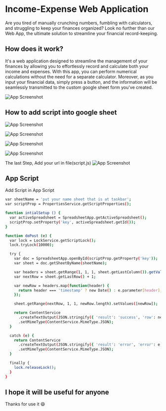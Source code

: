 
# Income-Expense Web Application

Are you tired of manually crunching numbers, fumbling with calculators, and struggling to keep your finances organized? Look no further than our Web App, the ultimate solution to streamline your financial record-keeping.

## How does it work?

It's a web application designed to streamline the management of your finances by allowing you to effortlessly record and calculate both your income and expenses. With this app, you can perform numerical calculations without the need for a separate calculator. Moreover, as you input your financial data, simply press a button, and the information will be seamlessly transmitted to the custom google sheet form you've created.


![App Screenshot](https://lh3.googleusercontent.com/pw/ADCreHf1f00Czt9w0P7RYmINory4VBiicVzIw3tyfiu5qOsOnZXlFoooh3ItarpDsyCSaMgtkDeRKAYh_d9LPs9343htztIGDdH5aQMQbxasQtN22KseGCp-SDNDsvw1Huxi73tzlKy59KVCmAhzJXjx5S50Oemdvcktz8YoOtHvemHWUQj8dyBgkzpR6Y7GGZ0QUyh96F6ifYf3bPV9_a--_SzEVATh2E8MSEvnhfaBQIwXnbAegFM7AM2gCPnVDFBAu40BFvBICUHbxpAxKoyBLALYl7ZeNi6KVC6oWI3OUykT2MUTM0mmtA3fVj29epXEeBPMaToIiiWyFdOtGzT0vzknbd9EgVnm1etVm8SS-xdyGCk3EickEmUVFUs-2InCVEFq5bGfBS7_aVvyBzz9Tq1PHQcvhi3ncE3w0GM1o5vSaezCjKJUklThz_hrsnR8e6JNTz5GPcr3LSR_t4YYhxCdwn_u7KXGByvpCnTy-6tEWZwfK1MMo4alOUWUi4peP5m6bjTrTaqeLxItKEmoiwtNrKPYbMH1DGfibRrp8n9qKLuQAIep_GgmymPZ7WeaLu6ilRtyJZPqFztFpWqHfUpERURJOGLiahRw4aFqPgY3PCOsYt543oKDsrtoVcYEGfJPIC3UqfpgyXwOKTH9tv6dCBe7PhFTOIf_MSiq8NaQCUNTaCU8Ka1mnUhZiq-Ugz2Ahov8lXiE7HHjt9zbhsZQcnktGGAAFVrv01LS_zuwcXJSQF8UbHCZT4QsVd6eEMyiDXcfO4U-057fAGvqfU4AiG2X-wUOEPSZx1f7Q2l1HCxIFUKzD-cnIkCFJ2HNkYcBYbeOhZkeUsSr3eh-brLwk6Kim9QUIKGblE106dSykiRq7TuP15pbriVEjy3iTu2ESjnkH3kp3epoY1HAX3i7m65_b71F6M7z6bablEMlAue1rjIE0TdiBWVeeZLY7Tid-PDzBicoBhgInINCGtkxsGQo_FMJJl3VnY-6DrQ2oWSTVMdwn19wZnkoz2nLvd3LyaEGinxKH1e2Oiycuz8-bjKMNMeK7Ju871rf5VmnRBwcKMmnweqcq71yqjnxOT5nYHCWPztDAywrF43EQ4OuAlZondAxg1xXoeQerfzOHn8I8YF-hEyV=w1920-h919-s-no-gm?authuser=2)


## How to add script into google sheet

![App Screenshot](https://lh3.googleusercontent.com/pw/ADCreHcPFOsUz4yMRv5iVkEDCpLBWoW9RhN4WDmUISMRrX8wvV663sLgcNX1NPA4_PwzptNYRPjiDbBWHRyU2tKBwXaae6PI50ojamHkm-kCBemgDdJULvRYvjUvyab5rw1RvEB8I1Uj-Giseuf2Q3Z92E7hbdfgUTXOIKKpQ2hAMyzhUd0q4Hss7dcJD7AFDfWwU91_jWu-D-xA0JyAK29Qrk9ZsuLKTW6AEaSeYv-5tgCX6XDEE1y0MZDFAv-giYefKUNtcvrFJLPB0QnZ2sSz8V1q0tgK-LnXxPXBHr0eSjSpybep96PIsFrdkqxDYocQskfKwY_WaqA1ZUJMZVB0eA4abZTxdPKkMj9DncrbVAaGeDi4HoKU_XrzHvqutC6RAU5I1JeM0NYX6GZZZWtsojzZNnA2FipJUmO95qoFfZ-_RGeljb0yLBv57Ok7vn7SJ1le8aJVSnfquQZ3djLZgF7mrwoTcZCrPdfHZlva0bWHEs9E-Y7RcaERxbNTaucLIhSG3CEkILh0mnRUcOzuMe30CjDvr54nPk_y5InWJusN_m7t57h-NU7pzPGkoQKaACr_ix5bVD9-N7vgcA-TUrlXFvsNkSIYrOZSBptNTfz6bJHg_6WhpJ9rE4scFMiTES5rOiWmujzTSrwoNcXxT0GqJUbAke7THe4YkHK21gMbobmTf4mCmG1Ur0SgD-PWchxpNJRmdHIzchmYuy03Ii16FjvWzLCRjzHmbVyQenbmxyICVdYza8aF6Fllj9TieqRiy1JsrBqj1GiIqoa7K5iUF7GG8RmWU39HFiixkW57LxFqVu6_T-wwKONzvUm6XqdUWCRZsO0P8FfOvH5VagfUy862s-qrseOK9whi6BL2Vm1Sx2i520HSEo9MB43ny3Tb_9XkDW2mNgPlSUy_LMrsbxAtFqcjhq4eKhmBSh8XS6_siYFlyQ3saKHUxTHQgNR9JrW8aOcX0mmx_-LemRgiAGdr-8q_tBrK6801w4NuLdqjXbk_lUAbzQKMOzQXUkJEnnyZHNujHCq4_S0EuqS63plO6UJew9GTzQyHEnUG7T_yRz6bN1mlLnQmxmzhUB9sdeEsBUrtEzi4ua8xcGArvSfYck98BIQqsss0TsuQ2zG3QansUcZ0=w1918-h926-s-no-gm?authuser=2)

![App Screenshot](https://lh3.googleusercontent.com/pw/ADCreHeYKSIFCSqpxBKKcQ7NK3YolbIyQNclOiWKjP7CfHL5rYru7Q_X1IGoq3iIk64Y15BZwpTZxecoGFq1nvThx8uLevYMrpYkxc5-lVGIItPuUF_Fz9IgMcu13UvPgpl5yJGzH7ck4D0-f8AP8lFTqWUh_n_On505fd7JULKFl7VvAwxceg69yaUQbofCYHoc5nEBQ2awvhjOR9f_TC3UwgWUbZVGaxMWOlfX6nAeKQdW4v_RqzgIQUu_ZwQjdcZScbpNvblpIFblQu_fvDh0ck66EUeuHWEOzo6z2SQ406gNT_YpFQ20s1GhWcUh04jxqy__gtD5Q9FvnotXzctptfJRYK_XIiIuzpLNSunlIHtQTXfmGigLvezh7idWgOY6TinBCEvmlwZsDWqcVarY67il1WtWH0odrik_lzcItCcXffu5QE17EmsgADPeBTQs-RF0TViiLO4WDgzwqYFIMPJpj6BxVMsIEMPLqEWERObABhORB-25bfP7h5rmL8lCF5TECWiWOBKHatRTSVLgr8CgTcS94-Moy0whWZyH3CaK8Xwm5hAzgILPnqrMxTQyGdXGJc9ojrBZhiIwpXD3nvIDY0J1HNvmFIbCYvlj8RU4d0qWRh0tV6xgRx2eWCVa88ckNNUBOfTGR71npr5E8QF3eNFTio0qsWO9hJcxdKxMTouOAr9QZJJ0zdxN8erIg2QSMtH6J8fJAUBkJQXD-W9Z35WllLAthMkul-EdQtujioP8AHV63OpSFAE2heRIm9aJbIW_3TfFSXzNivcMqWTxp0QQ1K52Qv4ME3aELF9Fa82o8z2qaiQi-0IESWy-Ts5PILk7QmglfxR7NCzErvVwGeteUDm5n0MtESnnSd40POgrkuIDicHvM4J1AT1-saj5tq5zATE_fp0-4p7JF11IFpp8LiNV_h_Hvv_hzVaK0Ds0_JCjb3m-UyB6evAaWmGAzM-X-KjONpic8dQest9ImiFfJMlS2s1PjRTG8qCMwtUSgckszzpGTjf1gnCqHe00SbX2H-8h19pksSRL9IeA78ZI_MTbBhW8r_WLIRyD2Ji44DO8t3vc9J_ZJAGTmnEo6L32F-vN71i5LsF4WdMBDsPilj2_HgVYHZhAuvekzTJiNenb4wMH=w1918-h929-s-no-gm?authuser=2)

![App Screenshot](https://lh3.googleusercontent.com/pw/ADCreHczRq4zI5CHWWuAR3LfTJbTOPlHPBGId124dV1WmOtTCXkhz4qCIj52wGGAYHmbWIv8-5uJZMtXhD-msXCIkZqzVZCiRT7ZLznquE7qBouUrIUBGNksJLiEqxHZvr_s38cuXP3hlocRCVGo_jqqo6-XVzVb9Hay11wbdVF3jIb6XevraC_zzEu31iYZmHsaAbcDKIdmxyMR9hS9EfErx3Q8_Xdl7O7GbdnZq3VLWi-rDweti3KrhNl0v2z2RRR2EInoz-uHC8smUQPYcIzx34Xq7ALZroCmMiM_F4gZwd4_JDDR1n6QNtwhjWw1JpNFbDBlnA9Q9HnYq6YniHWxbHTWqeytguxRZRTnr-Ax2A9jVkPHhPeOapfzoyRm0903C75IqK3miTcstVvfx-2FBg7FdTa2N06MhH25A8YhTEz46WbHVwm0YIevWSbHMF4u3dMmZr0C_WtchQqs-55r_Q_9dWi_V-VIWqXmJskWqj8WepEe04ntJi-FaAhnIWGJaZf6SmyQOygyZ7eN9z9HNiPS5zBF9HCXC-3nHUDMQRDRrvUJ6fz3E0CpTe2-IezFTKkSUpt3SVlAGW-cVly2zVsAvh4EQ1nOEFYKB-XKXfKtIeTP_bBqrN8Vtng41L4BPJuLicV1xqXT8aNRGCApQZsSw0I_aNOR4gL_FrLjA6sHgOk3XjmDn1uox-IklFDR_KChrI6F8e1U9SZqvw97lWNGQBMU1ug6HPQoTBQIfWZuYszgectrnSSxVW2zzvHmUSDuEwquuQpMJ7-Q8UAmTOFhJLOXh4vhfsasbqDuSohEyr8T3qI1RIlQdCGYVBisxABi4I-IT9HNxI6oDpIHy84dweBb24We2hDbEdvjGG1ltXWq_hZbSJ3sROdeEJV1LDrthXepFkxmWdo7GImr8QsjLhCJrmZT-pf0B_ZHu5EEYOppD0UyR2jru_OZZtyRqZBmCg-yGf6Xr2cp3mEJmbSRIj2ezhtU-yKui40c1MgB5YxrJJtgOkFbdzj2-F7WrvxlZFlPLLldEpscFHiYk_K0TDQlph_QrETfbpiHjMZSMZwzWrrPf6SoxH6yJzGj_5JX2AEwl--sro5EYIJaEiHVMALf2p9kI6xm1yqzOw45lhZQjvToOwnc=w1918-h927-s-no-gm?authuser=2)

![App Screenshot](https://lh3.googleusercontent.com/pw/ADCreHd7_TwQIi6eTWbU-HhS7w277pX_jlEIQbbkGXJln8aj2vW66F1HnvIPscw_bpeWx34xc7_wkMr3xO6wWKXy2Nk-6d44VA_tfukqHBEqu5SzRTSg5xUlgnylNKczezYtxt1hogban-jyWt6Y2L8iU_DYd6JGWNMzrpKEp7D5-_WWprWE5YHc13d7SN4Ci3nv6ZVtXtqotOCXjwOGv6VxUzlIXEeZZE7GoFVTcR08zgcXQ9G9If-MvuLPf-1Ha-prWZzLJlNgj7E2vp2ni0ObniwXGzXr70EnGOWHjnmS_QQOtHgSPw8K32CYSZSNOFlPorRGYp7QQKD9OsTOmKqAEtP3oxXoiFxElkQuTBYIichOC1uT4-n_k_UiWqCgbK6ZcTmDROg9G0-5qN6TdBRQSFQJiBsMXERHkEvpqgMu0mlmaR6Q1hOtcPNYX4_hoR7CeWb0Bh-MNayanl0aS2poPn9b6XiTxyb5TkyGqNOsgwuNZk3ObUUtQyr9Yi6mDKeoI4gBxkbyiGLCYbRJY0MBqfF5ajDXF5YCW9QleuXrnS-bz9gcareNsktcQcRFMBHdBOyQ7W0ws1AkzVKpHmq8XxVfVS3y6Dm8jLk2ntf1HRhhTzsbFdI12t89v2XKSNaMS6oMB5PwkvoRVpYNuxZuZ7K1ca8lcLuUixIU8jhnzVOWLB9oRxU8eZRQVmTS_gjLFmn3cIX62Zfkbhp2Okl6J2YNCFtGWwwM65uswCtGwak2CDy7kHIUQq0SMKcokOCTaMNlZbSjNWwoxCTXPVm-SjDiVEl6ZsONdxVZJaJi3cWz35oKm2Aa6sEnpq7U4EXUewdwGTOjzPeoCysmTx39f9rhzcsaF2YXIeQpYx4xJhPsxGLvZ7s2wCFyoqKkzGia1qLwkHzHth_oGdx10eV1k0T87oJ14q0pcJU7C69sy68CVEyGyPXNj_9YIiju0KoVyL1r0sXVnyqtbv_f-ipJf8Qr-8VijM0FyV0ILDpElOGJWJHLI9GKIX-8r1jdeb3RCQZ5Of9AnkCTOecr9Lmbi3D35Sc3_k2qDz1IPbJscMx1XVPwtpMQ-ujZVV4fGHwSgD7l9rMkIwQMyfZae9HcS3EW0G3GgT80tfN9FhJMhjC5sLldy32otfVB=w1917-h925-s-no-gm?authuser=2)

The last Step, Add your url in file(script.js)
![App Screenshot](https://lh3.googleusercontent.com/pw/ADCreHeK03OzT36hY1YuXQIvnNfP2a2MQXBA9r-0tu9M5MK1H33ChupIlx2QbY8Uvlk2CQcK6pyN3xUkSeBBrvGUDeMSWd7Ac5_KEMCbLlhdtPxFfHXZs4QYEbdt2UJIr5G3bYuLAeHw6USpOWn6PECgfGlpRLheo8tnWH-sUvvW3WiWhDqzlRIfFD-ZfQvEiyvllzQvTTvNeV6woJw10tk-LliVoiGD4cHTOBzJUMddLNIdR4UsSOUciLerEQr30VxKhqTO9X8VHJcRx_GRqYL47DgFkUyhv-jgb12lH8dsU1pZxrBQ-i5hPGBf28VPP8MwkfwOv0p61vgtkjmZcGoblDl1EuKSQa-3vTeWSW1Ew6Dfv4OzOQUJEEwx4hzd9_yt6Bgc5KbnsHqeVUQJqDvq_vyC-nu1BwG1dcB2nq0wWTEjArWqXLX0q6RyfSirBbh6wpIQvWS7OTUzBnivYs-S_bRY97Wnpd_TStWgbb3bhUoDLC_BLkjzzFP9U6FrB2ZBpqGQGn68L9XzSRyaV5Q1s86Gel4bjeSXFvF1pRVlNTjLi4LkfIPjkEZoH8TVwJ1J9_wX7KrVbjabO8S_XGqyoEPIqx5FzWOusLZr_F2emIN1CjDazNkUqsqQEf-Oh5LSk4yBBc5gwCJW3OgrAY5ZVkbivx5vn7Y9IXVwvcw-riTyTPi8fEl6-oKtgfQr9jM427ggCtFttEmT-z3NJs6GRtJ2Grrxe69uVcTRQpe1PiCEdhHfa-ApaDhyx_Uf9Jh-KZH6eq3T9l0WJoG7_mRivO1ePSJ8gJYVFgzdqacDs3wdfw0rnoiZqcl3cF2mO0He-_mLXc_0EBlF6rjjsrkd48G-gKVuo_a3S3ExlHK9a3Lzyq9PhyNfCh7-oZ2ajJ_j4NxR2rL0gTOr5GbbsFPepHZFgZ0i_efV_00zCZNGH-gbcg3m0OmiLAxkLCOLgDD3VOMyQNRZAJPbQe_nF8OD5dUcORyJtjdqbWPDq-jX3hRYwYgPYXbDOhKybIHcRtoHknaA5i6L28ZIy-NulORk83bgwrUQuCNkf6ITt2Cdxf6WWIut9ZAEGfEs-cohsdlowVV_Pcjdbtg_qGfUp_GJf-RHqvcPDJI0HMNtmtjG4k1KDOpPlLlFNO-V=w1714-h931-s-no-gm?authuser=2)


## App Script

Add Script in App Script

```bash
var sheetName = 'put your name sheet that is at taskbar';
var scriptProp = PropertiesService.getScriptProperties();

function intialSetup () {
  var activeSpreadsheet = SpreadsheetApp.getActiveSpreadsheet();
  scriptProp.setProperty('key', activeSpreadsheet.getId());
}

function doPost (e) {
  var lock = LockService.getScriptLock();
  lock.tryLock(10000);

  try {
    var doc = SpreadsheetApp.openById(scriptProp.getProperty('key'));
    var sheet = doc.getSheetByName(sheetName);

    var headers = sheet.getRange(1, 1, 1, sheet.getLastColumn()).getValues()[0];
    var nextRow = sheet.getLastRow() + 1;

    var newRow = headers.map(function(header) {
      return header === 'timestamp' ? new Date() : e.parameter[header];
    });

    sheet.getRange(nextRow, 1, 1, newRow.length).setValues([newRow]);

    return ContentService
      .createTextOutput(JSON.stringify({ 'result': 'success', 'row': nextRow }))
      .setMimeType(ContentService.MimeType.JSON);
  }

  catch (e) {
    return ContentService
      .createTextOutput(JSON.stringify({ 'result': 'error', 'error': e }))
      .setMimeType(ContentService.MimeType.JSON);
  }

  finally {
    lock.releaseLock();
  }
}

```
    
## I hope it will be useful for anyone

Thanks for use it :smile:

